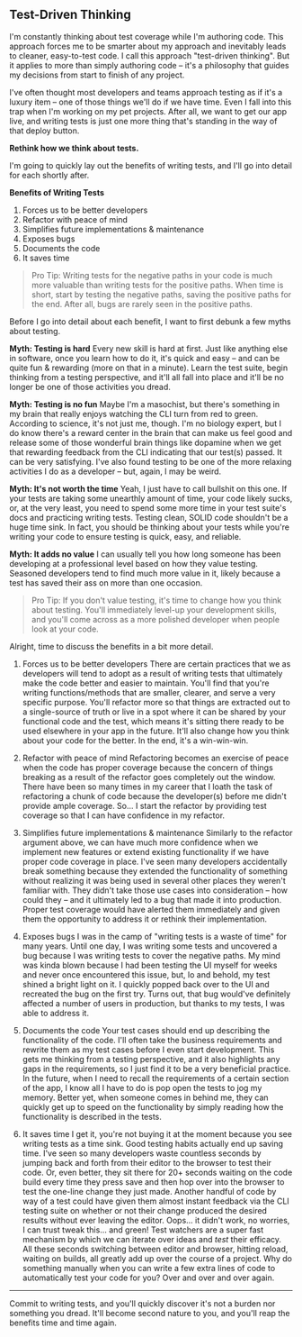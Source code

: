 ## Test-Driven Thinking

I'm constantly thinking about test coverage while I'm authoring code. This approach forces me to be smarter about my approach and inevitably leads to cleaner, easy-to-test code. I call this approach "test-driven thinking". But it applies to more than simply authoring code – it's a philosophy that guides my decisions from start to finish of any project.

I've often thought most developers and teams approach testing as if it's a luxury item – one of those things we'll do if we have time. Even I fall into this trap when I'm working on my pet projects. After all, we want to get our app live, and writing tests is just one more thing that's standing in the way of that deploy button.

**Rethink how we think about tests.**

I'm going to quickly lay out the benefits of writing tests, and I'll go into detail for each shortly after.

**Benefits of Writing Tests**
1. Forces us to be better developers
2. Refactor with peace of mind
3. Simplifies future implementations & maintenance
4. Exposes bugs
5. Documents the code
6. It saves time

> Pro Tip:
Writing tests for the negative paths in your code is much more valuable than writing tests for the positive paths. When time is short, start by testing the negative paths, saving the positive paths for the end. After all, bugs are rarely seen in the positive paths.

Before I go into detail about each benefit, I want to first debunk a few myths about testing.

**Myth: Testing is hard**
Every new skill is hard at first. Just like anything else in software, once you learn how to do it, it's quick and easy – and can be quite fun & rewarding (more on that in a minute). Learn the test suite, begin thinking from a testing perspective, and it'll all fall into place and it'll be no longer be one of those activities you dread.

**Myth: Testing is no fun**
Maybe I'm a masochist, but there's something in my brain that really enjoys watching the CLI turn from red to green. According to science, it's not just me, though. I'm no biology expert, but I do know there's a reward center in the brain that can make us feel good and release some of those wonderful brain things like dopamine when we get that rewarding feedback from the CLI indicating that our test(s) passed. It can be very satisfying. I've also found testing to be one of the more relaxing activities I do as a developer – but, again, I may be weird.

**Myth: It's not worth the time**
Yeah, I just have to call bullshit on this one. If your tests are taking some unearthly amount of time, your code likely sucks, or, at the very least, you need to spend some more time in your test suite's docs and practicing writing tests. Testing clean, SOLID code shouldn't be a huge time sink. In fact, you should be thinking about your tests while you're writing your code to ensure testing is quick, easy, and reliable.

**Myth: It adds no value**
I can usually tell you how long someone has been developing at a professional level based on how they value testing. Seasoned developers tend to find much more value in it, likely because a test has saved their ass on more than one occasion.

> Pro Tip:
If you don't value testing, it's time to change how you think about testing. You'll immediately level-up your development skills, and you'll come across as a more polished developer when people look at your code.

Alright, time to discuss the benefits in a bit more detail.

1. Forces us to be better developers
There are certain practices that we as developers will tend to adopt as a result of writing tests that ultimately make the code better and easier to maintain. You'll find that you're writing functions/methods that are smaller, clearer, and serve a very specific purpose. You'll refactor more so that things are extracted out to a single-source of truth or live in a spot where it can be shared by your functional code and the test, which means it's sitting there ready to be used elsewhere in your app in the future. It'll also change how you think about your code for the better. In the end, it's a win-win-win.

2. Refactor with peace of mind
Refactoring becomes an exercise of peace when the code has proper coverage because the concern of things breaking as a result of the refactor goes completely out the window. There have been so many times in my career that I loath the task of refactoring a chunk of code because the developer(s) before me didn't provide ample coverage. So... I start the refactor by providing test coverage so that I can have confidence in my refactor.

3. Simplifies future implementations & maintenance
Similarly to the refactor argument above, we can have much more confidence when we implement new features or extend existing functionality if we have proper code coverage in place. I've seen many developers accidentally break something because they extended the functionality of something without realizing it was being used in several other places they weren't familiar with. They didn't take those use cases into consideration – how could they – and it ultimately led to a bug that made it into production. Proper test coverage would have alerted them immediately and given them the opportunity to address it or rethink their implementation.

4. Exposes bugs
I was in the camp of "writing tests is a waste of time" for many years. Until one day, I was writing some tests and uncovered a bug because I was writing tests to cover the negative paths. My mind was kinda blown because I had been testing the UI myself for weeks and never once encountered this issue, but, lo and behold, my test shined a bright light on it. I quickly popped back over to the UI and recreated the bug on the first try. Turns out, that bug would've definitely affected a number of users in production, but thanks to my tests, I was able to address it.

5. Documents the code
Your test cases should end up describing the functionality of the code. I'll often take the business requirements and rewrite them as my test cases before I even start development. This gets me thinking from a testing perspective, and it also highlights any gaps in the requirements, so I just find it to be a very beneficial practice. In the future, when I need to recall the requirements of a certain section of the app, I know all I have to do is pop open the tests to jog my memory. Better yet, when someone comes in behind me, they can quickly get up to speed on the functionality by simply reading how the functionality is described in the tests.

6. It saves time
I get it, you're not buying it at the moment because you see writing tests as a time sink. Good testing habits actually end up saving time. I've seen so many developers waste countless seconds by jumping back and forth from their editor to the browser to test their code. Or, even better, they sit there for 20+ seconds waiting on the code build every time they press save and then hop over into the browser to test the one-line change they just made. Another handful of code by way of a test could have given them almost instant feedback via the CLI testing suite on whether or not their change produced the desired results without ever leaving the editor. Oops... it didn't work, no worries, I can trust tweak this... and green! Test watchers are a super fast mechanism by which we can iterate over ideas and *test* their efficacy. All these seconds switching between editor and browser, hitting reload, waiting on builds, all greatly add up over the course of a project. Why do something manually when you can write a few extra lines of code to automatically test your code for you? Over and over and over again.

---

Commit to writing tests, and you'll quickly discover it's not a burden nor something you dread. It'll become second nature to you, and you'll reap the benefits time and time again.
